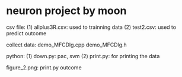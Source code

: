 # neuron project by moon
csv file:
(1) allplus3R.csv: used to trainning data
(2) test2.csv: used to predict outcome

collect data:
demo_MFCDlg.cpp
demo_MFCDlg.h

python:
(1) down.py: pac, svm
(2) print.py: for printing the data

figure_2.png:
print.py outcome
